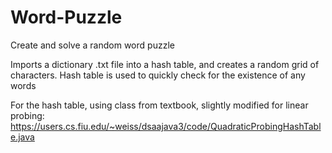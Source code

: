 # Word-Puzzle
Create and solve a random word puzzle

Imports a dictionary .txt file into a hash table, and creates a random grid of characters. Hash table is used to quickly check for the existence of any words

For the hash table, using class from textbook, slightly modified for linear probing:
https://users.cs.fiu.edu/~weiss/dsaajava3/code/QuadraticProbingHashTable.java
